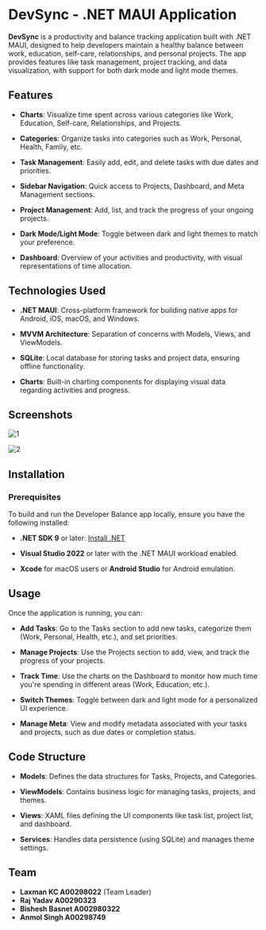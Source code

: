 DevSync - .NET MAUI Application
===============================

**DevSync** is a productivity and balance tracking application built with .NET MAUI, designed to help developers maintain a healthy balance between work, education, self-care, relationships, and personal projects. The app provides features like task management, project tracking, and data visualization, with support for both dark mode and light mode themes.

Features
--------

*   **Charts**: Visualize time spent across various categories like Work, Education, Self-care, Relationships, and Projects.
    
*   **Categories**: Organize tasks into categories such as Work, Personal, Health, Family, etc.
    
*   **Task Management**: Easily add, edit, and delete tasks with due dates and priorities.
    
*   **Sidebar Navigation**: Quick access to Projects, Dashboard, and Meta Management sections.
    
*   **Project Management**: Add, list, and track the progress of your ongoing projects.
    
*   **Dark Mode/Light Mode**: Toggle between dark and light themes to match your preference.
    
*   **Dashboard**: Overview of your activities and productivity, with visual representations of time allocation.
    

Technologies Used
-----------------

*   **.NET MAUI**: Cross-platform framework for building native apps for Android, iOS, macOS, and Windows.
    
*   **MVVM Architecture**: Separation of concerns with Models, Views, and ViewModels.
    
*   **SQLite**: Local database for storing tasks and project data, ensuring offline functionality.
    
*   **Charts**: Built-in charting components for displaying visual data regarding activities and progress.
    

Screenshots
-----------
![1](https://github.com/user-attachments/assets/e5c4c6dc-d79d-48a8-be2a-6f35b5748834)


![2](https://github.com/user-attachments/assets/9ca0e8bb-4383-4e85-bcc9-9a3da51ad640)

Installation
------------

### Prerequisites

To build and run the Developer Balance app locally, ensure you have the following installed:

*   **.NET SDK 9** or later: [Install .NET](https://dotnet.microsoft.com/download)
    
*   **Visual Studio 2022** or later with the .NET MAUI workload enabled.
    
*   **Xcode** for macOS users or **Android Studio** for Android emulation.
    

Usage
-----

Once the application is running, you can:

*   **Add Tasks**: Go to the Tasks section to add new tasks, categorize them (Work, Personal, Health, etc.), and set priorities.
    
*   **Manage Projects**: Use the Projects section to add, view, and track the progress of your projects.
    
*   **Track Time**: Use the charts on the Dashboard to monitor how much time you're spending in different areas (Work, Education, etc.).
    
*   **Switch Themes**: Toggle between dark and light mode for a personalized UI experience.
    
*   **Manage Meta**: View and modify metadata associated with your tasks and projects, such as due dates or completion status.
    

Code Structure
--------------

*   **Models**: Defines the data structures for Tasks, Projects, and Categories.
    
*   **ViewModels**: Contains business logic for managing tasks, projects, and themes.
    
*   **Views**: XAML files defining the UI components like task list, project list, and dashboard.
    
*   **Services**: Handles data persistence (using SQLite) and manages theme settings.

## Team

- **Laxman KC A00298022** (Team Leader) 
- **Raj Yadav A00290323**
- **Bishesh Basnet A002980322**
- **Anmol Singh A00298749**
